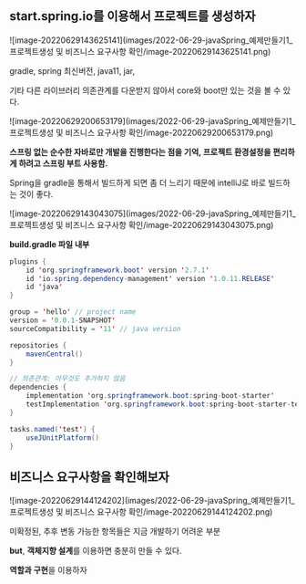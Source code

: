 ## start.spring.io를 이용해서 프로젝트를 생성하자

![image-20220629143625141](images/2022-06-29-javaSpring_예제만들기1_프로젝트생성 및 비즈니스 요구사항 확인/image-20220629143625141.png)

gradle, spring 최신버전, java11, jar,

기타 다른 라이브러리 의존관계를 다운받지 않아서 core와 boot만 있는 것을 볼 수 있다.

![image-20220629200653179](images/2022-06-29-javaSpring_예제만들기1_프로젝트생성 및 비즈니스 요구사항 확인/image-20220629200653179.png)

**스프링 없는 순수한 자바로만 개발을 진행한다는 점을 기억, 프로젝트 환경설정을 편리하게 하려고 스프링 부트 사용함.**

Spring을 gradle을 통해서 빌드하게 되면 좀 더 느리기 때문에 intelliJ로 바로 빌드하는 것이 좋다.

![image-20220629143043075](images/2022-06-29-javaSpring_예제만들기1_프로젝트생성 및 비즈니스 요구사항 확인/image-20220629143043075.png)

**build.gradle 파일 내부**

```java
plugins {
	id 'org.springframework.boot' version '2.7.1'
	id 'io.spring.dependency-management' version '1.0.11.RELEASE'
	id 'java'
}

group = 'hello' // project name
version = '0.0.1-SNAPSHOT' 
sourceCompatibility = '11' // java version

repositories {
	mavenCentral()
}

// 의존관계: 아무것도 추가하지 않음
dependencies {
	implementation 'org.springframework.boot:spring-boot-starter'
	testImplementation 'org.springframework.boot:spring-boot-starter-test'
}

tasks.named('test') {
	useJUnitPlatform()
}
```

## 비즈니스 요구사항을 확인해보자

![image-20220629144124202](images/2022-06-29-javaSpring_예제만들기1_프로젝트생성 및 비즈니스 요구사항 확인/image-20220629144124202.png)

미확정된, 추후 변동 가능한 항목들은 지금 개발하기 어려운 부분

**but**, **객체지향 설계**를 이용하면 충분히 만들 수 있다.

**역할과 구현**을 이용하자
